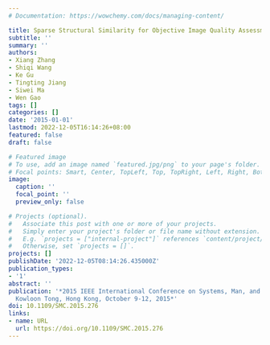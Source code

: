 ```yaml
---
# Documentation: https://wowchemy.com/docs/managing-content/

title: Sparse Structural Similarity for Objective Image Quality Assessment
subtitle: ''
summary: ''
authors:
- Xiang Zhang
- Shiqi Wang
- Ke Gu
- Tingting Jiang
- Siwei Ma
- Wen Gao
tags: []
categories: []
date: '2015-01-01'
lastmod: 2022-12-05T16:14:26+08:00
featured: false
draft: false

# Featured image
# To use, add an image named `featured.jpg/png` to your page's folder.
# Focal points: Smart, Center, TopLeft, Top, TopRight, Left, Right, BottomLeft, Bottom, BottomRight.
image:
  caption: ''
  focal_point: ''
  preview_only: false

# Projects (optional).
#   Associate this post with one or more of your projects.
#   Simply enter your project's folder or file name without extension.
#   E.g. `projects = ["internal-project"]` references `content/project/deep-learning/index.md`.
#   Otherwise, set `projects = []`.
projects: []
publishDate: '2022-12-05T08:14:26.435000Z'
publication_types:
- '1'
abstract: ''
publication: '*2015 IEEE International Conference on Systems, Man, and Cybernetics,
  Kowloon Tong, Hong Kong, October 9-12, 2015*'
doi: 10.1109/SMC.2015.276
links:
- name: URL
  url: https://doi.org/10.1109/SMC.2015.276
---
```

